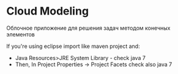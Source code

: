 Cloud Modeling
========= 

Облочное приложение для решения задач методом конечных элементов

If you're using eclipse import like maven project and:
* Java Resources>JRE System Library - check java 7
* Then, In Project Properties -> Project Facets check also java 7